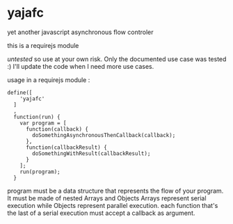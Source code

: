 yajafc
======

yet another javascript asynchronous flow controler

this is a requirejs module

*untested* so use at your own risk. Only the documented use case was tested :) I'll update the code when I need more use cases.

usage in a requirejs module :
```
define([
    'yajafc'
  ]
  ,
  function(run) {
    var program = [
      function(callback) {
        doSomethingAsynchronousThenCallback(callback);
      },
      function(callbackResult) {
        doSomethingWithResult(callbackResult);
      }
    ];
    run(program);
  }
```

program must be a data structure that represents the flow of your program. It must be made of nested Arrays and Objects
Arrays represent serial execution while Objects represent parallel execution.
each function that's the last of a serial execution must accept a callback as argument.
